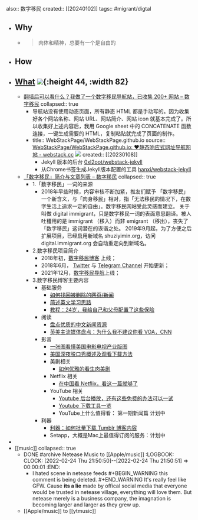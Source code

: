 also:: 数字移民
created:: [[20240102]]
tags:: #migrant/digtal

- ## Why
  - > 肉体和精神，总要有一个是自由的
- ## How
- ## [What](https://blog.shuziyimin.org) ![](https://img.shields.io/github/stars/shuziyimin){:height 44, :width 82}
  - [翻墙后可以看什么？我做了一个数字移民导航站，已收集 200+ 网站 – 数字移民](https://blog.shuziyimin.org/1321)
    collapsed:: true
    - 导航站没有使用动态页面，所有静态 HTML 都是手动写的。因为收集好各个网站名称、网站 URL、网站简介、网站 icon 就基本完成了。所以收集好上述内容后，我用 Google sheet 中的 CONCATENATE 函数连接，一键生成需要的 HTML，复制粘贴就完成了页面的制作。
    - title::  WebStackPage/WebStackPage.github.io
      source:: [WebStackPage/WebStackPage.github.io: ❤️静态响应式网址导航网站 - webstack.cc](https://github.com/WebStackPage/WebStackPage.github.io) ![](https://img.shields.io/github/stars/WebStackPage/WebStackPage.github.io)
      created:: [[20230108]]
      - Jekyll 版本的后台 [0xl2oot/webstack-jekyll](https://github.com/0xl2oot/webstack-jekyll)
      - 从Chrome书签生成Jekyll版本配置的工具 [hanxi/webstack-jekyll](https://github.com/hanxi/webstack-jekyll)
  - [「数字移民」简介与文章列表 – 数字移民](https://blog.shuziyimin.org/431)
    collapsed:: true
    - 1.「数字移民」一词的来源
      - 2018年早些时候，内容审核不断加紧，推友们赋予 「数字移民」一个新含义，与「肉身移民」相对，指「无法移民的情况下，在数字生活上追求一定的自由」。数字移民网站受此灵感而建立。
        关于叫做 digital immigrant，只是数字移民一词的表面意思翻译。被人吐槽用的是 immigrant （移入）而非 emigrant （移出），丧失了「数字移民」这词潜在的诙谐之处。
        2019年9月起，为了方便之后扩展项目，已经启用新域名 shuziyimin.org，访问 digital.immigrant.org 会自动重定向到新域名。
    - 2.数字移民项目简介
      - 2018年初，[数字移民博客](http://blog.shuziyimin.org/) 上线；
      - 2018年6月， [Twitter](https://twitter.com/shuziyimin) 与 [Telegram Channel](http://t.me/shuziyimin) 开始更新；
      - 2021年12月，[数字移民导航](http://shuziyimin.org/)上线；
    - 3.数字移民博客主要内容
      - 基础服务
        - ~~[如何找回被删除的网页/新闻](https://blog.shuziyimin.org/360)~~
        - [简述英文学习思路](https://blog.shuziyimin.org/39)
        - [教程：24岁，我给自己和父母配置了这些保险](https://blog.shuziyimin.org/526)
      - 阅读
        - [盘点优质的中文新闻资源](https://blog.shuziyimin.org/1086)
        - [英美主流媒体盘点：为什么我不建议你看 VOA，CNN](https://blog.shuziyimin.org/587)
      - 影音
        - [一张图看懂美国电影电视产业版图](https://blog.shuziyimin.org/214)
        - [美国深夜脱口秀概述及观看下载方法](https://blog.shuziyimin.org/234)
        - 美剧相关
          - [如何优雅的看生肉美剧](https://blog.shuziyimin.org/20)
        - Netflix 相关
          - [在中国看 Netflix，看这一篇就够了](https://blog.shuziyimin.org/16)
        - YouTube 相关
          - [Youtube 后台播放，还有这些免费的办法可以一试](https://blog.shuziyimin.org/305)
          - [Youtube 下载工具一览](https://blog.shuziyimin.org/18)
          - YouTube上什么值得看： 第一期新闻篇 计划中
      - 利器
        - [利器：如何批量下载 Tumblr 博客内容](https://blog.shuziyimin.org/459)
        - Setapp，大概是Mac上最值得订阅的服务：计划中
-
- [[music]]
  collapsed:: true
  - DONE #archive Netease Music to [[Apple/music]]
    :LOGBOOK:
    CLOCK: [2022-02-24 Thu 21:50:50]--[2022-02-24 Thu 21:50:51] =>  00:00:01
    :END:
    - I hated scene in netease feeds
      #+BEGIN_WARNING
      this comment is being deleted.
      #+END_WARNING
      It's really feel like GFW. Cause **its a lie** made by offical social media that everyone would be trusted in netease village, everything will love them. But netease merely is a business company, the imagnation is becoming larger and larger as they grew up.
  - [[Apple/music]] to [[ytmusic]]
